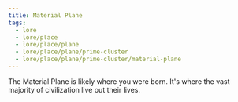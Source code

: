 ```yaml
---
title: Material Plane
tags:
  - lore
  - lore/place
  - lore/place/plane
  - lore/place/plane/prime-cluster
  - lore/place/plane/prime-cluster/material-plane
---
```


The Material Plane is likely where you were born. It's where the vast majority of civilization live out their lives.
